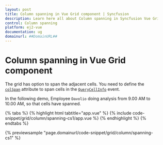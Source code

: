 ```yaml
---
layout: post
title: Column spanning in Vue Grid component | Syncfusion
description: Learn here all about Column spanning in Syncfusion Vue Grid component of Syncfusion Essential JS 2 and more.
control: Column spanning 
platform: ej2-vue
documentation: ug
domainurl: ##DomainURL##
---
```


# Column spanning in Vue Grid component

The grid has option to span the adjacent cells. You need to define the [`colSpan`](https://ej2.syncfusion.com/vue/documentation/api/grid/queryCellInfoEventArgs/#colspan) attribute to span cells in the [`QueryCellInfo`](https://ej2.syncfusion.com/vue/documentation/api/grid/queryCellInfoEventArgs/) event.

In the following demo, Employee `Davolio` doing analysis from 9.00 AM to 10.00 AM, so that cells have spanned.

{% tabs %}
{% highlight html tabtitle="app.vue" %}
{% include code-snippet/grid/column/spanning-cs1/app.vue %}
{% endhighlight %}
{% endtabs %}
        
{% previewsample "page.domainurl/code-snippet/grid/column/spanning-cs1" %}